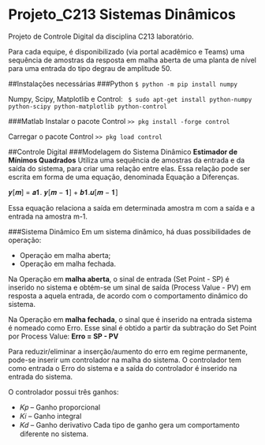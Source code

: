 # Projeto_C213 Sistemas Dinâmicos

Projeto de Controle Digital da disciplina C213 laboratório. 

Para cada equipe, é disponibilizado (via portal acadêmico e Teams) uma
sequência de amostras da resposta em malha aberta de uma planta de nível para
uma entrada do tipo degrau de amplitude 50.

##Instalações necessárias
###Python
`$ python -m pip install numpy`

Numpy, Scipy, Matplotlib e Control:
` $ sudo apt-get install python-numpy python-scipy python-matplotlib python-control`

###Matlab
Instalar o pacote Control
`>> pkg install -forge control`

Carregar o pacote Control
`>> pkg load control`

##Controle Digital
###Modelagem  do Sistema Dinâmico
 **Estimador de Mínimos Quadrados**
 Utiliza uma sequência de amostras da entrada e da saída do sistema, para criar uma relação entre elas. Essa relação pode ser escrita em forma de uma equação, denominada Equação a Diferenças.
 
 𝒚[𝒎] = 𝒂𝟏. 𝒚[𝒎 − 𝟏] + 𝒃𝟏.𝒖[𝒎 − 𝟏]
 
 Essa equação relaciona a saída em determinada amostra m com a saída e a entrada na amostra m-1.

 ###Sistema Dinâmico
 Em um sistema dinâmico, há duas possibilidades de operação:
- Operação em malha aberta;
- Operação em malha fechada.

Na Operação em **malha aberta**, o sinal de entrada (Set Point - SP) é inserido
no sistema e obtém-se um sinal de saída (Process Value - PV) em resposta a
aquela entrada, de acordo com o comportamento dinâmico do sistema.

Na Operação em **malha fechada**, o sinal que é inserido na entrada sistema é
nomeado como Erro. Esse sinal é obtido a partir da subtração do Set Point por
Process Value: **Erro = SP - PV**

Para reduzir/eliminar a inserção/aumento do erro em regime permanente, pode-se inserir um controlador na malha do sistema. O controlador tem como entrada o Erro do sistema e a saída do controlador é inserido na entrada do sistema. 

O controlador possui três ganhos:
- 𝐾𝑝 – Ganho proporcional
- 𝐾𝑖 – Ganho integral
-  𝐾𝑑 – Ganho derivativo
Cada tipo de ganho gera um comportamento diferente no sistema.









